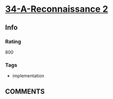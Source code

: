 # [34-A-Reconnaissance 2](https://codeforces.com/problemset/problem/34/A)

## Info

### Rating

800

### Tags

- implementation

## __COMMENTS__

> 
